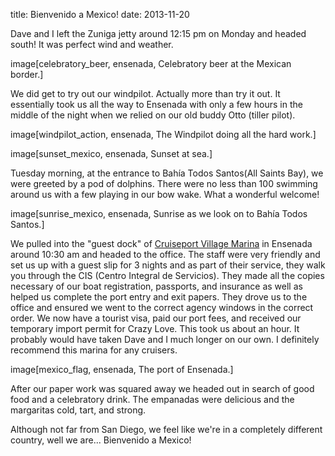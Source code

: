 title: Bienvenido a Mexico!
date: 2013-11-20

Dave and I left the Zuniga jetty around 12:15 pm on Monday and headed south!  It
was perfect wind and weather.  

image[celebratory_beer, ensenada, Celebratory beer at the Mexican border.]

We did get to try out our windpilot.  Actually more than try it out.  It
essentially took us all the way to Ensenada with only a few hours in the middle
of the night when we relied on our old buddy Otto (tiller pilot).

image[windpilot_action, ensenada, The Windpilot doing all the hard work.]

image[sunset_mexico, ensenada, Sunset at sea.]

Tuesday morning, at the entrance to Bahía Todos Santos(All Saints Bay), we were
greeted by a pod of dolphins. There were no less than 100 swimming around us
with a few playing in our bow wake.  What a wonderful welcome!

image[sunrise_mexico, ensenada, Sunrise as we look on to Bahía Todos Santos.]

We pulled into the "guest dock" of [Cruiseport Village Marina](http://ects.enseit.com/ecpvmarina/) in Ensenada around
10:30 am and headed to the office.  The staff were very friendly and set us up
with a guest slip for 3 nights and as part of their service, they walk you
through the CIS (Centro Integral de Servicios).  They made all the copies
necessary of our boat registration, passports, and insurance as well as helped
us complete the port entry and exit papers.  They drove us to the office and
ensured we went to the correct agency windows in the correct order.  We now
have a tourist visa, paid our port fees, and received our temporary import
permit for Crazy Love.  This took us about an hour.  It probably would have
taken Dave and I much longer on our own.  I definitely recommend this marina for
any cruisers.

image[mexico_flag, ensenada, The port of Ensenada.]

After our paper work was squared away we headed out in search of good food and a
celebratory drink. The empanadas were delicious and the margaritas cold, tart,
and strong.

Although not far from San Diego, we feel like we're in a completely different
country, well we are... Bienvenido a Mexico!




